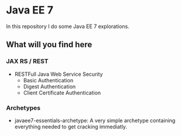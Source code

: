 # Java EE 7

In this repository I do some Java EE 7 explorations.


## What will you find here

### JAX RS / REST

* RESTFull Java Web Service Security
    * Basic Authentication
    * Digest Authentication
    * Client Certificate Authentication

### Archetypes

* javaee7-essentials-archetype: A very simple archetype containing everything needed to get cracking immediatly.

